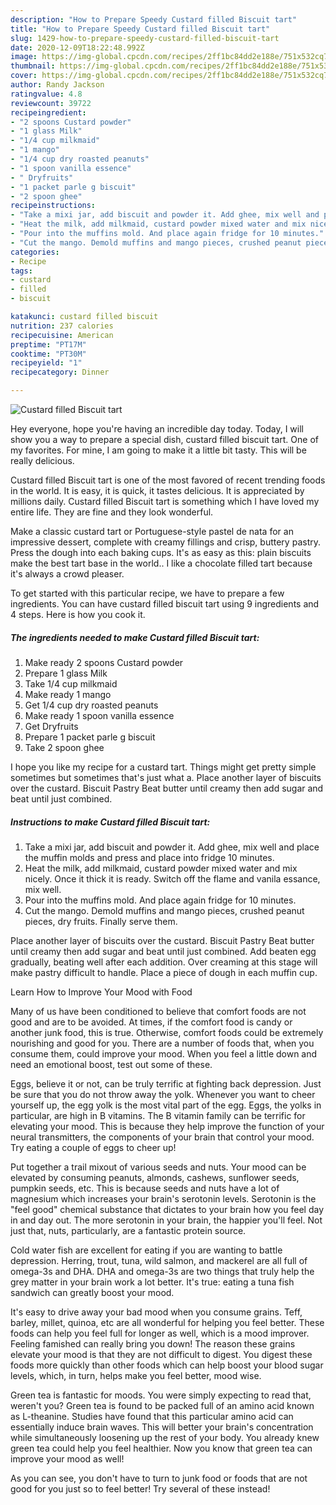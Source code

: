 ```yaml
---
description: "How to Prepare Speedy Custard filled Biscuit tart"
title: "How to Prepare Speedy Custard filled Biscuit tart"
slug: 1429-how-to-prepare-speedy-custard-filled-biscuit-tart
date: 2020-12-09T18:22:48.992Z
image: https://img-global.cpcdn.com/recipes/2ff1bc84dd2e188e/751x532cq70/custard-filled-biscuit-tart-recipe-main-photo.jpg
thumbnail: https://img-global.cpcdn.com/recipes/2ff1bc84dd2e188e/751x532cq70/custard-filled-biscuit-tart-recipe-main-photo.jpg
cover: https://img-global.cpcdn.com/recipes/2ff1bc84dd2e188e/751x532cq70/custard-filled-biscuit-tart-recipe-main-photo.jpg
author: Randy Jackson
ratingvalue: 4.8
reviewcount: 39722
recipeingredient:
- "2 spoons Custard powder"
- "1 glass Milk"
- "1/4 cup milkmaid"
- "1 mango"
- "1/4 cup dry roasted peanuts"
- "1 spoon vanilla essence"
- " Dryfruits"
- "1 packet parle g biscuit"
- "2 spoon ghee"
recipeinstructions:
- "Take a mixi jar, add biscuit and powder it. Add ghee, mix well and place the muffin molds and press and place into fridge 10 minutes."
- "Heat the milk, add milkmaid, custard powder mixed water and mix nicely. Once it thick it is ready. Switch off the flame and vanila essance, mix well."
- "Pour into the muffins mold. And place again fridge for 10 minutes."
- "Cut the mango. Demold muffins and mango pieces, crushed peanut pieces, dry fruits. Finally serve them."
categories:
- Recipe
tags:
- custard
- filled
- biscuit

katakunci: custard filled biscuit 
nutrition: 237 calories
recipecuisine: American
preptime: "PT17M"
cooktime: "PT30M"
recipeyield: "1"
recipecategory: Dinner

---
```



![Custard filled Biscuit tart](https://img-global.cpcdn.com/recipes/2ff1bc84dd2e188e/751x532cq70/custard-filled-biscuit-tart-recipe-main-photo.jpg)

Hey everyone, hope you're having an incredible day today. Today, I will show you a way to prepare a special dish, custard filled biscuit tart. One of my favorites. For mine, I am going to make it a little bit tasty. This will be really delicious.

Custard filled Biscuit tart is one of the most favored of recent trending foods in the world. It is easy, it is quick, it tastes delicious. It is appreciated by millions daily. Custard filled Biscuit tart is something which I have loved my entire life. They are fine and they look wonderful.

Make a classic custard tart or Portuguese-style pastel de nata for an impressive dessert, complete with creamy fillings and crisp, buttery pastry. Press the dough into each baking cups. It&#39;s as easy as this: plain biscuits make the best tart base in the world.. I like a chocolate filled tart because it&#39;s always a crowd pleaser.


To get started with this particular recipe, we have to prepare a few ingredients. You can have custard filled biscuit tart using 9 ingredients and 4 steps. Here is how you cook it.

<!--inarticleads1-->

##### The ingredients needed to make Custard filled Biscuit tart:

1. Make ready 2 spoons Custard powder
1. Prepare 1 glass Milk
1. Take 1/4 cup milkmaid
1. Make ready 1 mango
1. Get 1/4 cup dry roasted peanuts
1. Make ready 1 spoon vanilla essence
1. Get  Dryfruits
1. Prepare 1 packet parle g biscuit
1. Take 2 spoon ghee


I hope you like my recipe for a custard tart. Things might get pretty simple sometimes but sometimes that&#39;s just what a. Place another layer of biscuits over the custard. Biscuit Pastry Beat butter until creamy then add sugar and beat until just combined. 

<!--inarticleads2-->

##### Instructions to make Custard filled Biscuit tart:

1. Take a mixi jar, add biscuit and powder it. Add ghee, mix well and place the muffin molds and press and place into fridge 10 minutes.
1. Heat the milk, add milkmaid, custard powder mixed water and mix nicely. Once it thick it is ready. Switch off the flame and vanila essance, mix well.
1. Pour into the muffins mold. And place again fridge for 10 minutes.
1. Cut the mango. Demold muffins and mango pieces, crushed peanut pieces, dry fruits. Finally serve them.


Place another layer of biscuits over the custard. Biscuit Pastry Beat butter until creamy then add sugar and beat until just combined. Add beaten egg gradually, beating well after each addition. Over creaming at this stage will make pastry difficult to handle. Place a piece of dough in each muffin cup. 

Learn How to Improve Your Mood with Food


Many of us have been conditioned to believe that comfort foods are not good and are to be avoided. At times, if the comfort food is candy or another junk food, this is true. Otherwise, comfort foods could be extremely nourishing and good for you. There are a number of foods that, when you consume them, could improve your mood. When you feel a little down and need an emotional boost, test out some of these.

Eggs, believe it or not, can be truly terrific at fighting back depression. Just be sure that you do not throw away the yolk. Whenever you want to cheer yourself up, the egg yolk is the most vital part of the egg. Eggs, the yolks in particular, are high in B vitamins. The B vitamin family can be terrific for elevating your mood. This is because they help improve the function of your neural transmitters, the components of your brain that control your mood. Try eating a couple of eggs to cheer up!

Put together a trail mixout of various seeds and nuts. Your mood can be elevated by consuming peanuts, almonds, cashews, sunflower seeds, pumpkin seeds, etc. This is because seeds and nuts have a lot of magnesium which increases your brain's serotonin levels. Serotonin is the "feel good" chemical substance that dictates to your brain how you feel day in and day out. The more serotonin in your brain, the happier you'll feel. Not just that, nuts, particularly, are a fantastic protein source.

Cold water fish are excellent for eating if you are wanting to battle depression. Herring, trout, tuna, wild salmon, and mackerel are all full of omega-3s and DHA. DHA and omega-3s are two things that truly help the grey matter in your brain work a lot better. It's true: eating a tuna fish sandwich can greatly boost your mood. 

It's easy to drive away your bad mood when you consume grains. Teff, barley, millet, quinoa, etc are all wonderful for helping you feel better. These foods can help you feel full for longer as well, which is a mood improver. Feeling famished can really bring you down! The reason these grains elevate your mood is that they are not difficult to digest. You digest these foods more quickly than other foods which can help boost your blood sugar levels, which, in turn, helps make you feel better, mood wise.

Green tea is fantastic for moods. You were simply expecting to read that, weren't you? Green tea is found to be packed full of an amino acid known as L-theanine. Studies have found that this particular amino acid can essentially induce brain waves. This will better your brain's concentration while simultaneously loosening up the rest of your body. You already knew green tea could help you feel healthier. Now you know that green tea can improve your mood as well!

As you can see, you don't have to turn to junk food or foods that are not good for you just so to feel better! Try several of these instead!


